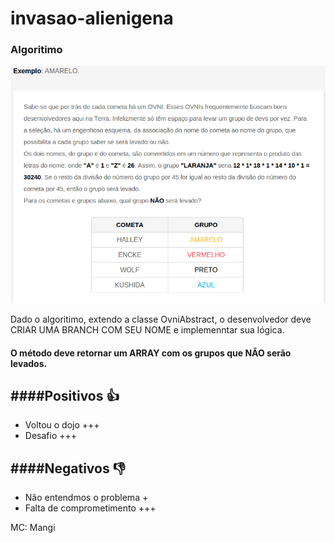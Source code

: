# invasao-alienigena

### Algoritimo

![Desafio](https://raw.githubusercontent.com/DojoDevelopers/invasao-alienigena/master/algo/algo.png)

Dado o algoritimo, extendo a classe OvniAbstract, o desenvolvedor deve CRIAR UMA BRANCH COM SEU NOME e implemenntar sua lógica.

#### O método deve retornar um ARRAY com os grupos que NÃO serão levados.

####Positivos :+1:
------------------------------

- Voltou o dojo +++
- Desafio +++


####Negativos :-1:
------------------------------

- Não entendmos o problema +
- Falta de comprometimento +++


MC: Mangi

